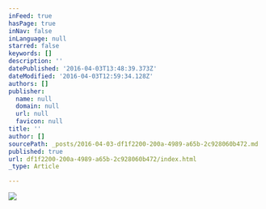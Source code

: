 ```yaml
---
inFeed: true
hasPage: true
inNav: false
inLanguage: null
starred: false
keywords: []
description: ''
datePublished: '2016-04-03T13:48:39.373Z'
dateModified: '2016-04-03T12:59:34.128Z'
authors: []
publisher:
  name: null
  domain: null
  url: null
  favicon: null
title: ''
author: []
sourcePath: _posts/2016-04-03-df1f2200-200a-4989-a65b-2c928060b472.md
published: true
url: df1f2200-200a-4989-a65b-2c928060b472/index.html
_type: Article

---
```

![](https://the-grid-user-content.s3-us-west-2.amazonaws.com/118750cf-c1ff-4edd-8ef4-99edbc30cb34.jpg)